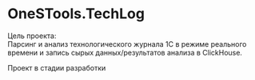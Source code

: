 # OneSTools.TechLog

Цель проекта:  
Парсинг и анализ технологического журнала 1С в режиме реального времени и запись сырых данных/результатов анализа в ClickHouse.

Проект в стадии разработки
